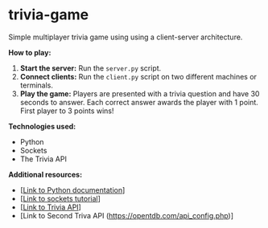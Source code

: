 # trivia-game
Simple multiplayer trivia game using using a client-server architecture. 

**How to play:**
1. **Start the server:** Run the `server.py` script.
2. **Connect clients:** Run the `client.py` script on two different machines or terminals.
3. **Play the game:** Players are presented with a trivia question and have 30 seconds to answer. Each correct answer awards the player with 1 point. First player to 3 points wins!

**Technologies used:**
* Python
* Sockets
* The Trivia API

**Additional resources:**
* [[Link to Python documentation](https://docs.python.org/3/)]
* [[Link to sockets tutorial](https://realpython.com/python-sockets/)]
* [[Link to Trivia API](https://the-trivia-api.com/)]
* [Link to Second Triva API (https://opentdb.com/api_config.php)]
